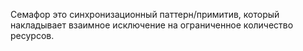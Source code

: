 Семафор это синхронизационный паттерн/примитив, который накладывает взаимное исключение на ограниченное количество ресурсов.